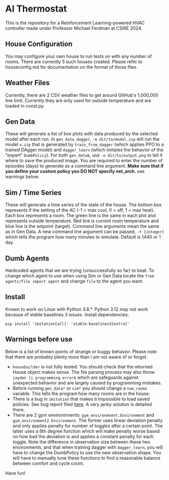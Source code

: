 # AI Thermostat

This is the repository for a Reinforcement Learning-powered HVAC controller made under Professor Michael Ferdman at CSIRE 2024.

## House Configuration

You may configure your own house to run tests on with any number of rooms. There are currently 5 such houses created. Please refer to houseconfig.md for documentation on the format of those files.

## Weather Files

Currently, there are 2 CSV weather files to get around GitHub's 1,000,000 line limit. Currently they are only used for outside temperature and are loaded in const.py.

## Gen Data

These will generate a list of box plots with data produced by the selected model after each run. In `gen_data_dagger`, `-m dit/to/model.zip` will run the model `x.zip` that is generated by `train_from_dagger` (which applies PPO to a trained DAgger model) and `dagger_learn` (which imitates the behavior of the "expert" `DumbPolicy`). For both `gen_data`s, use `-o dir/to/output.png` to tell it where to save the produced image. You are required to enter the number of episodes (days) to generate as a command line argument. **Make sure that if you define your custom policy you DO NOT specify net_arch**, see warnings below.

## Sim / Time Series

These will generate a time series of the state of the house. The bottom box represents if the setting of the AC (-1 = max cool, 0 = off, 1 = max heat). Each box represents a room. The green line is the same in each plot and represents outside temperature. Red line is current room temperature and blue line is the setpoint (target). Command line arguments mean the same as in Gen Data. A new command line argument can be passed, `-t [integer]` which tells the program how many minutes to simulate. Default is 1440 or 1 day.

## Dumb Agents

Hardcoded agents that we are trying (unsuccessfully so far) to beat. To change which agent to use when using Sim or Gen Data locate the `from agents/file import agent` and change `file` to the agent you want.

## Install

Known to work on Linux with Python 3.8.*. Python 3.12 may not work because of stable baselines 3 issues. Install dependencies:
```
pip install 'imitation[all]' 'stable-baselines3[extra]'
```

## Warnings before use

Below is a list of known points of strange or buggy behavior. Please note that there are probably plenty more than I am not aware of or forgot.
 * `housebuilder` is not fully tested. You should check that the returned House object makes sense. The file parsing process may also throw `jayden li programming error`s which are safeguards against unexpected behavior and are largely caused by programming mistakes.
 * Before running `gen_data*` or `sim*` you should change a `num_rooms` variable. This tells the program how many rooms are in the house.
 * There is a bug in `imitation` that makes it impossible to load saved policies. See bug report filed [here](https://github.com/HumanCompatibleAI/imitation/issues/857). A very janky solution is detailed there.
 * There are 2 gym environmnents: `gym_environmnent.Environment` and `gym_environment2.Environment`. The former uses linear deviation penalty and only applies penalty for number of toggles after a certain point. The latter uses a 6th degree function which will make penalty worse based on how bad the deviation is and applies a constant penalty for each toggle. Note the difference in observation size between these two environments, and that when training dagger with `dagger_learn`, you will have to change the DumbPolicy to use the new observation shape. You will have to manually tune these functions to find a reasonable balance between comfort and cycle count.

Have fun!
